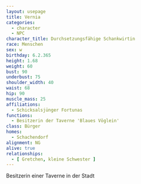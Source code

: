 ```yaml
---
layout: usepage
title: Vernia
categories:
  - character
  - NPC
character_title: Durchsetzungsfähige Schankwirtin
race: Menschen
sex: w
birthday: 6.2.365
height: 1.68
weight: 60
bust: 90
underbust: 75
shoulder_width: 40
waist: 68
hip: 90
muscle_mass: 25
affiliations:
  - Schicksalsjünger Fortunas
functions:
  - Besitzerin der Taverne 'Blaues Vöglein'
class: Bürger
homes:
  - Schachendorf
alignment: NG
alive: true
relationships:
  - [ Gretchen, kleine Schwester ]
---
```


Besitzerin einer Taverne in der Stadt